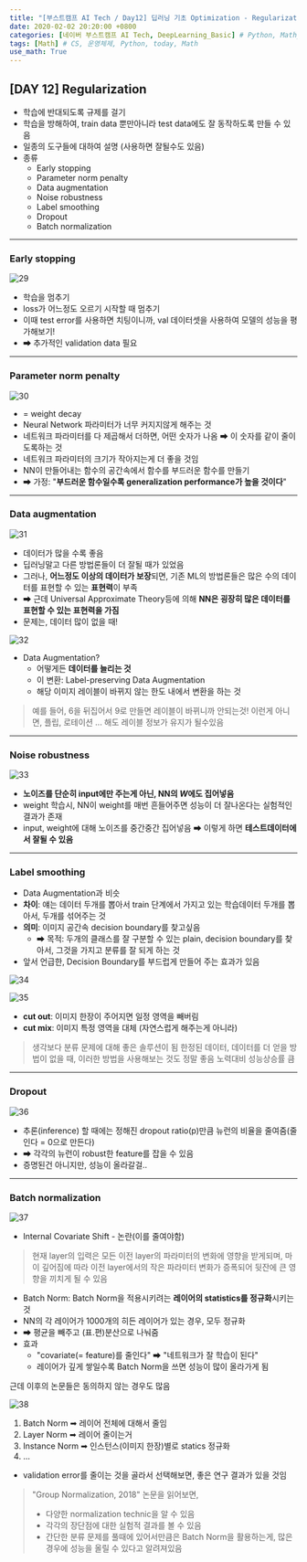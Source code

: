 ```yaml
---
title: "[부스트캠프 AI Tech / Day12] 딥러닝 기초 Optimization - Regularization"
date: 2020-02-02 20:20:00 +0800
categories: [네이버 부스트캠프 AI Tech, DeepLearning_Basic] # Python, Math_AI, DeepLearning_Basic
tags: [Math] # CS, 운영체제, Python, today, Math
use_math: True
---
```



## **[DAY 12] Regularization**

- 학습에 반대되도록 규제를 걸기
- 학습을 방해하여, train data 뿐만아니라 test data에도 잘 동작하도록 만들 수 있음
- 일종의 도구들에 대하여 설명 (사용하면 잘될수도 있음)
- 종류
  - Early stopping
  - Parameter norm penalty
  - Data augmentation
  - Noise robustness
  - Label smoothing
  - Dropout
  - Batch normalization
  
---

### **Early stopping**

![29](2021-02-03-02-58-57.png)

- 학습을 멈추기
- loss가 어느정도 오르기 시작할 때 멈추기
- 이때 test error를 사용하면 치팅이니까, val 데이터셋을 사용하여 모델의 성능을 평가해보기!
- ➡ 추가적인 validation data 필요

---

### **Parameter norm penalty**

![30](2021-02-03-02-59-14.png)

- = weight decay
- Neural Network 파라미터가 너무 커지지않게 해주는 것
- 네트워크 파라미터를 다 제곱해서 더하면, 어떤 숫자가 나옴 ➡ 이 숫자를 같이 줄이도록하는 것
- 네트워크 파라미터의 크기가 작아지는게 더 좋을 것임
- NN이 만들어내는 함수의 공간속에서 함수를 부드러운 함수를 만들기
- ➡ 가정: "**부드러운 함수일수록 generalization performance가 높을 것이다**"

---

### **Data augmentation**

![31](2021-02-03-02-59-49.png)

- 데이터가 많을 수록 좋음
- 딥러닝말고 다른 방법론들이 더 잘될 때가 있었음
- 그러나, **어느정도 이상의 데이터가 보장**되면, 기존 ML의 방법론들은 많은 수의 데이터를 표현할 수 있는 **표현력**이 부족
- ➡ 근데 Universal Approximate Theory등에 의해 **NN은 굉장히 많은 데이터를 표현할 수 있는 표현력을 가짐**
- 문제는, 데이터 많이 없을 때!

![32](2021-02-03-03-00-09.png)

- Data Augmentation?
  - 어떻게든 **데이터를 늘리는 것**
  - 이 변환: Label-preserving Data Augmentation
  - 해당 이미지 레이블이 바뀌지 않는 한도 내에서 변환을 하는 것

> 예를 들어, 6을 뒤집어서 9로 만들면 레이블이 바뀌니까 안되는것!
> 이런게 아니면, 플립, 로테이션 ... 해도 레이블 정보가 유지가 될수있음

---

### **Noise robustness**

![33](2021-02-03-03-00-26.png)

- **노이즈를 단순히 input에만 주는게 아닌, NN의 $W$에도 집어넣음**
- weight 학습시, NN이 weight를 매번 흔들어주면 성능이 더 잘나온다는 실험적인 결과가 존재
- input, weight에 대해 노이즈를 중간중간 집어넣음 ➡ 이렇게 하면 **테스트데이터에서 잘될 수 있음**

---

### **Label smoothing**

- Data Augmentation과 비슷
- **차이**: 얘는 데이터 두개를 뽑아서 train 단계에서 가지고 있는 학습데이터 두개를 뽑아서, 두개를 섞어주는 것
- **의미**: 이미지 공간속 decision boundary를 찾고싶음
  - ➡ 목적: 두개의 클래스를 잘 구분할 수 있는 plain, decision boundary를 찾아서, 그것을 가지고 분류를 잘 되게 하는 것
- 앞서 언급한, Decision Boundary를 부드럽게 만들어 주는 효과가 있음

![34](2021-02-03-03-00-40.png)

![35](2021-02-03-03-00-56.png)

- **cut out**: 이미지 한장이 주어지면 일정 영역을 빼버림
- **cut mix**: 이미지 특정 영역을 대체 (자연스럽게 해주는게 아니라)

> 생각보다 분류 문제에 대해 좋은 솔루션이 됨
> 한정된 데이터, 데이터를 더 얻을 방법이 없을 때, 이러한 방법을 사용해보는 것도 정말 좋음
> 노력대비 성능상승률 큼

---

### **Dropout**

![36](2021-02-03-03-01-10.png)

- 추론(inference) 할 때에는 정해진 dropout ratio(p)만큼 뉴런의 비율을 줄여줌(줄인다 = 0으로 만든다)
- ➡ 각각의 뉴런이 robust한 feature를 잡을 수 있음
- 증명된건 아니지만, 성능이 올라갈걸..

---

### **Batch normalization**

![37](2021-02-03-03-01-21.png)

- Internal Covariate Shift - 논란(이를 줄여야함)

> 현재 layer의 입력은 모든 이전 layer의 파라미터의 변화에 영향을 받게되며, 마이 깊어짐에 따라 이전 layer에서의 작은 파라미터 변화가 증폭되어 뒷잔에 큰 영향을 끼치게 될 수 있음

- Batch Norm: Batch Norm을 적용시키려는 **레이어의 statistics를 정규화**시키는 것
- NN의 각 레이어가 1000개의 히든 레이어가 있는 경우, 모두 정규화
- ➡ 평균을 빼주고 (표.편)분산으로 나눠줌
- 효과
  - "covariate(= feature)를 줄인다" ➡ "네트워크가 잘 학습이 된다"
  - 레이어가 깊게 쌓일수록 Batch Norm을 쓰면 성능이 많이 올라가게 됨

근데 이후의 논문들은 동의하지 않는 경우도 많음

![38](2021-02-03-03-01-35.png)

1. Batch Norm ➡ 레이어 전체에 대해서 줄임
2. Layer Norm ➡ 레이어 줄이는거
3. Instance Norm ➡ 인스턴스(이미지 한장)별로 statics 정규화
4. ...

- validation error를 줄이는 것을 골라서 선택해보면, 좋은 연구 결과가 있을 것임

> "Group Normalization, 2018" 논문을 읽어보면,
> - 다양한 normalization technic을 알 수 있음
> - 각각의 장단점에 대한 실험적 결과를 볼 수 있음
> - 간단한 분류 문제를 풀때에 있어서만큼은 Batch Norm을 활용하는게, 많은 경우에 성능을 올릴 수 있다고 알려져있음
